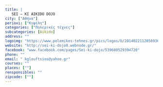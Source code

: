 ```yaml
---
title: |
   SEI – KI AIKIDO DOJO
city: ["Αθήνα"]
perioxi: ["Κυψέλη"]
categories: ["Πολεμικές τέχνες"]
subcategories: [Aikido]
address: ""
logoimg: "https://www.polemikes-tehnes.gr/pics/logos/b/2014022112056936.jpg"
website: "http://sei-ki-dojo8.webnode.gr/"
facebook: "www.facebook.com/pages/Sei-ki-dojo/539600529394720"
phone: ""
email: " kglouftsios@yahoo.gr"
courses: ""
places: [""]
rensponsibles: ""
zipcode: [""]
---
```




